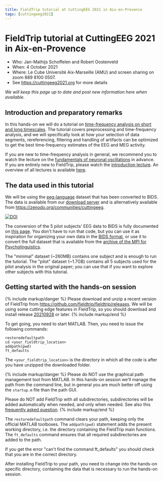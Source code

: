```yaml
---
title: FieldTrip tutorial at CuttingEEG 2021 in Aix-en-Provence
tags: [cuttingeeg2021]
---
```


# FieldTrip tutorial at CuttingEEG 2021 in Aix-en-Provence

- Who: Jan-Mathijs Schoffelen and Robert Oostenveld
- When: 4 October 2021
- Where: Le Cube Université Aix-Marseille (AMU) and screen sharing on zoom 889 8100 0507.
- See <https://cuttingeeg2021.org> for more details

_We will keep this page up to date and post new information here when available._

## Introduction and preparatory remarks

In this hands-on we will do a tutorial on [time-frequency analysis on short and long timescales](/workshop/cuttingeeg2021/tutorial_freq). The tutorial covers preprocessing and time-frequency analysis, and we will specifically look at how your selection of data segments, rereferencing, filtering and handling of artifacts can be optimized to get the best time-frequency estimates of the EEG and MEG activity.

If you are new to time-frequency analysis in general, we recommend you to watch the lecture on the [fundamentals of neuronal oscillations](https://youtu.be/dHTuzMsjVJA) in advance. If you are entirely new to FieldTrip, please watch the [introduction lecture](https://youtu.be/7B4rDZYwQLM). An overview of all lectures is available [here](/video).

## The data used in this tutorial

We will be using the [eeg-language](/tag/eeg-language) dataset that has been converted to BIDS. The data is available from our [download server](https://download.fieldtriptoolbox.org/workshop/cuttingeeg2021/) and is alternatively available from <https://zenodo.org/communities/cuttingeeg>.

[![DOI](https://zenodo.org/badge/DOI/10.5281/zenodo.5531370.svg)](https://doi.org/10.5281/zenodo.5531370)

The conversion of the 5 pilot subjects' EEG data to BIDS is fully documented on [this page](/workshop/cuttingeeg2021/bids_language). You don't have to run that code, but you can use it as inspiration for organizing your own data in the [BIDS format](/example/bids), or use it to convert the full dataset that is available from the [archive of the MPI for Psycholinguistics](https://hdl.handle.net/1839/00-0000-0000-001B-860D-8).

The "minimal" dataset (~260MB) contains one subject and is enough to run the tutorial. The "pilot" dataset (~1.7GB) contains all 5 subjects used for the pilot analysis in the original paper; you can use that if you want to explore other subjects with this tutorial.

## Getting started with the hands-on session

{% include markup/danger %}
Please download and unzip a recent version of FieldTrip from <https://github.com/fieldtrip/fieldtrip/releases>. We will be using some cutting edge features in FieldTrip, so you should download and install release [20210928](https://github.com/fieldtrip/fieldtrip/releases/tag/20210928) or later.
{% include markup/end %}

To get going, you need to start MATLAB. Then, you need to issue the following commands:

    restoredefaultpath
    cd <your_fieldtrip_location>
    addpath(pwd)
    ft_defaults

The `<your_fieldtrip_location>` is the directory in which all the code is after you have unzipped the downloaded folder.

{% include markup/danger %}
Please do NOT use the graphical path management tool from MATLAB. In this hands-on session we'll manage the path from the command line, but in general you are much better off using the `startup.m` file than the path GUI.

Please do NOT add FieldTrip with all subdirectories, subdirectories will be added automatically when needed, and only when needed. See also this [frequently asked question](/faq/should_i_add_fieldtrip_with_all_subdirectories_to_my_matlab_path).
{% include markup/end %}

The `restoredefaultpath` command clears your path, keeping only the official MATLAB toolboxes. The `addpath(pwd)` statement adds the present working directory, i.e. the directory containing the FieldTrip main functions. The `ft_defaults` command ensures that all required subdirectories are added to the path.

If you get the error "can't find the command ft_defaults" you should check that you are in the correct directory.

After installing FieldTrip to your path, you need to change into the hands-on specific directory, containing the data that is necessary to run the hands-on session.
